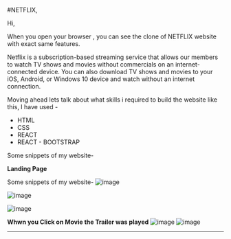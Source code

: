 #NETFLIX,


Hi, 
 
When you open your browser , you can see the clone of NETFLIX website with exact same features.

Netflix is a subscription-based streaming service that allows our members to watch TV shows and movies without commercials on an internet-connected device. You can also download TV shows and movies to your iOS, Android, or Windows 10 device and watch without an internet connection.

Moving ahead lets talk about what skills i required to build the website like this,
I have used -
<ul>
  <li>HTML</li>
  <li>CSS</li>
  <li>REACT</li>
  <li>REACT - BOOTSTRAP</li>
</ul>

Some snippets of my website-

**Landing Page**

Some snippets of my website-
![image](https://user-images.githubusercontent.com/84118928/172614456-ce575af6-3b94-4979-881b-c9c5981905e4.png)

![image](https://user-images.githubusercontent.com/84118928/172614370-bfe01a62-df08-4dc4-af39-7bcee4c9bb77.png)

![image](https://user-images.githubusercontent.com/84118928/172614343-c53a0dca-e0bd-4444-9a12-c0f1bfdf9cf8.png)


**Whwn you Click on Movie the Trailer was played**
![image](https://user-images.githubusercontent.com/84118928/172992850-44b639fa-fc85-43fb-89d7-d18c26a14e44.png)
![image](https://user-images.githubusercontent.com/84118928/172992893-f0b6c887-28d4-4004-a161-e7f52c843781.png)

<hr/>


